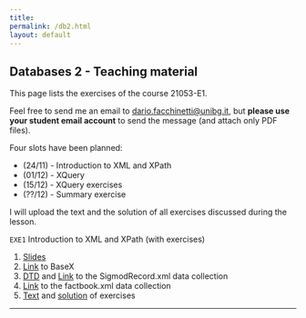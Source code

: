 ```yaml
---
title: 
permalink: /db2.html
layout: default
---
```


## Databases 2 - Teaching material

This page lists the exercises of the course 21053-E1.

Feel free to send me an email to <dario.facchinetti@unibg.it>, but **please use your student email account** to send the message (and attach only PDF files). 

Four slots have been planned:

* (24/11) - Introduction to XML and XPath
* (01/12) - XQuery
* (15/12) - XQuery exercises
* (??/12) - Summary exercise

I will upload the text and the solution of all exercises discussed during the lesson.

`EXE1` Introduction to XML and XPath (with exercises)
>
1. [Slides](./db2_files/intro_xml_xpath.pdf)
2. [Link](https://basex.org/) to BaseX
3. [DTD](./db2_files/SigmodRecord.dtd) and [Link](http://aiweb.cs.washington.edu/research/projects/xmltk/xmldata/www/repository.html#sigmod-record) to the SigmodRecord.xml data collection
4. [Link](./db2_files/factbook.zip) to the factbook.xml data collection
5. [Text](./db2_files/xpath_t.pdf) and [solution](./db2_files/xpath_tas.pdf) of exercises

___
